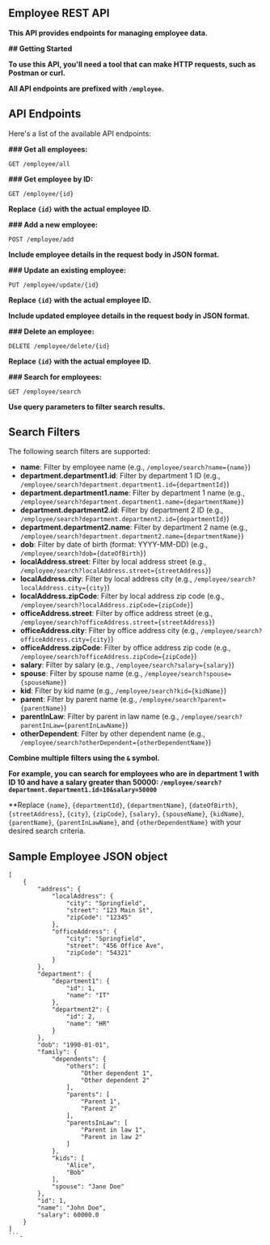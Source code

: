 ## Employee REST API

**This API provides endpoints for managing employee data.**

**## Getting Started**

**To use this API, you'll need a tool that can make HTTP requests, such as Postman or curl.**

**All API endpoints are prefixed with `/employee`.**

## API Endpoints

Here's a list of the available API endpoints:

**### Get all employees:**

```
GET /employee/all
```

**### Get employee by ID:**

```
GET /employee/{id}
```

**Replace `{id}` with the actual employee ID.**

**### Add a new employee:**

```
POST /employee/add
```

**Include employee details in the request body in JSON format.**

**### Update an existing employee:**

```
PUT /employee/update/{id}
```

**Replace `{id}` with the actual employee ID.**

**Include updated employee details in the request body in JSON format.**

**### Delete an employee:**

```
DELETE /employee/delete/{id}
```

**Replace `{id}` with the actual employee ID.**

**### Search for employees:**

```
GET /employee/search
```

**Use query parameters to filter search results.**

## Search Filters

The following search filters are supported:

* **name**: Filter by employee name (e.g., `/employee/search?name={name}`)
* **department.department1.id**: Filter by department 1 ID (e.g., `/employee/search?department.department1.id={departmentId}`)
* **department.department1.name**: Filter by department 1 name (e.g., `/employee/search?department.department1.name={departmentName}`)
* **department.department2.id**: Filter by department 2 ID (e.g., `/employee/search?department.department2.id={departmentId}`)
* **department.department2.name**: Filter by department 2 name (e.g., `/employee/search?department.department2.name={departmentName}`)
* **dob**: Filter by date of birth (format: YYYY-MM-DD) (e.g., `/employee/search?dob={dateOfBirth}`)
* **localAddress.street**: Filter by local address street (e.g., `/employee/search?localAddress.street={streetAddress}`)
* **localAddress.city**: Filter by local address city (e.g., `/employee/search?localAddress.city={city}`)
* **localAddress.zipCode**: Filter by local address zip code (e.g., `/employee/search?localAddress.zipCode={zipCode}`)
* **officeAddress.street**: Filter by office address street (e.g., `/employee/search?officeAddress.street={streetAddress}`)
* **officeAddress.city**: Filter by office address city (e.g., `/employee/search?officeAddress.city={city}`)
* **officeAddress.zipCode**: Filter by office address zip code (e.g., `/employee/search?officeAddress.zipCode={zipCode}`)
* **salary**: Filter by salary (e.g., `/employee/search?salary={salary}`)
* **spouse**: Filter by spouse name (e.g., `/employee/search?spouse={spouseName}`)
* **kid**: Filter by kid name (e.g., `/employee/search?kid={kidName}`)
* **parent**: Filter by parent name (e.g., `/employee/search?parent={parentName}`)
* **parentInLaw**: Filter by parent in law name (e.g., `/employee/search?parentInLaw={parentInLawName}`)
* **otherDependent**: Filter by other dependent name (e.g., `/employee/search?otherDependent={otherDependentName}`)

**Combine multiple filters using the `&` symbol.**

**For example, you can search for employees who are in department 1 with ID 10 and have a salary greater than 50000: `/employee/search?department.department1.id=10&salary=50000`**

**Replace `{name}`, `{departmentId}`, `{departmentName}`, `{dateOfBirth}`, `{streetAddress}`, `{city}`, `{zipCode}`, `{salary}`, `{spouseName}`, `{kidName}`, `{parentName}`, `{parentInLawName}`, and `{otherDependentName}` with your desired search criteria. 

## Sample Employee JSON object
```
[
    {
        "address": {
            "localAddress": {
                "city": "Springfield",
                "street": "123 Main St",
                "zipCode": "12345"
            },
            "officeAddress": {
                "city": "Springfield",
                "street": "456 Office Ave",
                "zipCode": "54321"
            }
        },
        "department": {
            "department1": {
                "id": 1,
                "name": "IT"
            },
            "department2": {
                "id": 2,
                "name": "HR"
            }
        },
        "dob": "1990-01-01",
        "family": {
            "dependents": {
                "others": [
                    "Other dependent 1",
                    "Other dependent 2"
                ],
                "parents": [
                    "Parent 1",
                    "Parent 2"
                ],
                "parentsInLaw": [
                    "Parent in law 1",
                    "Parent in law 2"
                ]
            },
            "kids": [
                "Alice",
                "Bob"
            ],
            "spouse": "Jane Doe"
        },
        "id": 1,
        "name": "John Doe",
        "salary": 60000.0
    }
]
```-